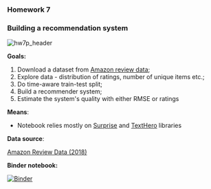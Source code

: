 ### **Homework 7**

### Building a recommendation system

![hw7p_header](https://user-images.githubusercontent.com/73858914/171977625-f8c473af-748f-4264-b024-5f4a484da8b2.png)

**Goals:**

1. Download a dataset from [Amazon review data](https://nijianmo.github.io/amazon/index.html "https://nijianmo.github.io/amazon/index.html");   
2. Explore data - distribution of ratings, number of unique items etc.;
3. Do time-aware train-test split;
4. Build a recommender system;
5. Estimate the system's quality with either RMSE or ratings

**Means**:

- Notebook relies mostly on [Surprise](https://github.com/NicolasHug/Surprise) and [TextHero](https://github.com/jbesomi/texthero/tree/master/texthero) libraries

**Data source**:

[Amazon Review Data (2018)](https://nijianmo.github.io/amazon/index.html)

**Binder notebook:**

[![Binder](https://mybinder.org/badge_logo.svg)](https://mybinder.org/v2/gh/oort77/OTUS_PRO_HW7/main)
